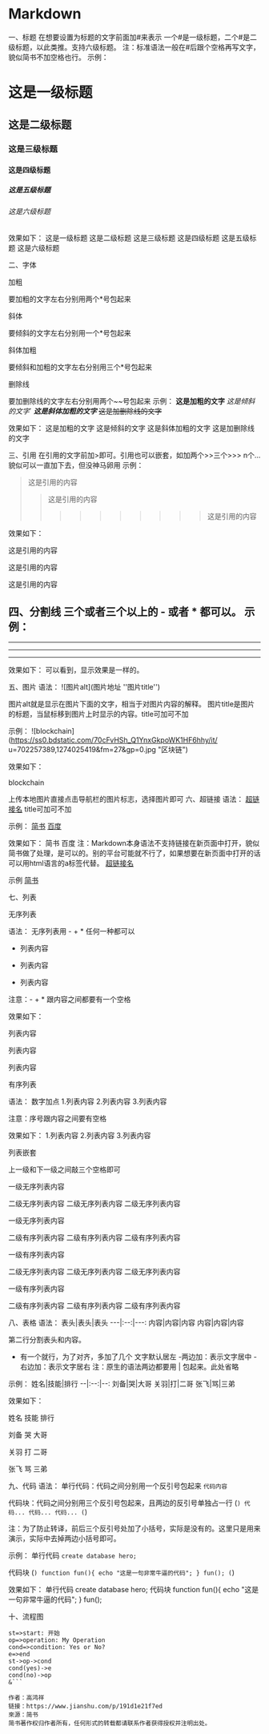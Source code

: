 # Markdown
一、标题
在想要设置为标题的文字前面加#来表示
一个#是一级标题，二个#是二级标题，以此类推。支持六级标题。
注：标准语法一般在#后跟个空格再写文字，貌似简书不加空格也行。
示例：
# 这是一级标题
## 这是二级标题
### 这是三级标题
#### 这是四级标题
##### 这是五级标题
###### 这是六级标题

效果如下：
这是一级标题
这是二级标题
这是三级标题
这是四级标题
这是五级标题
这是六级标题

二、字体


加粗


要加粗的文字左右分别用两个*号包起来


斜体


要倾斜的文字左右分别用一个*号包起来


斜体加粗


要倾斜和加粗的文字左右分别用三个*号包起来


删除线


要加删除线的文字左右分别用两个~~号包起来
示例：
**这是加粗的文字**
*这是倾斜的文字*`
***这是斜体加粗的文字***
~~这是加删除线的文字~~

效果如下：
这是加粗的文字
这是倾斜的文字
这是斜体加粗的文字
这是加删除线的文字

三、引用
在引用的文字前加>即可。引用也可以嵌套，如加两个>>三个>>>
n个...
貌似可以一直加下去，但没神马卵用
示例：
>这是引用的内容
>>这是引用的内容
>>>>>>>>>>这是引用的内容

效果如下：

这是引用的内容

这是引用的内容








这是引用的内容










四、分割线
三个或者三个以上的 - 或者 * 都可以。
示例：
---
----
***
*****

效果如下：
可以看到，显示效果是一样的。




五、图片
语法：
![图片alt](图片地址 ''图片title'')

图片alt就是显示在图片下面的文字，相当于对图片内容的解释。
图片title是图片的标题，当鼠标移到图片上时显示的内容。title可加可不加

示例：
![blockchain](https://ss0.bdstatic.com/70cFvHSh_Q1YnxGkpoWK1HF6hhy/it/
u=702257389,1274025419&fm=27&gp=0.jpg "区块链")

效果如下：






blockchain

上传本地图片直接点击导航栏的图片标志，选择图片即可
六、超链接
语法：
[超链接名](超链接地址 "超链接title")
title可加可不加

示例：
[简书](http://jianshu.com)
[百度](http://baidu.com)

效果如下：
简书
百度
注：Markdown本身语法不支持链接在新页面中打开，貌似简书做了处理，是可以的。别的平台可能就不行了，如果想要在新页面中打开的话可以用html语言的a标签代替。
<a href="超链接地址" target="_blank">超链接名</a>

示例
<a href="https://www.jianshu.com/u/1f5ac0cf6a8b" target="_blank">简书</a>


七、列表


无序列表


语法：
无序列表用 - + * 任何一种都可以
- 列表内容
+ 列表内容
* 列表内容

注意：- + * 跟内容之间都要有一个空格


效果如下：

列表内容


列表内容


列表内容



有序列表


语法：
数字加点
1.列表内容
2.列表内容
3.列表内容

注意：序号跟内容之间要有空格

效果如下：
1.列表内容
2.列表内容
3.列表内容


列表嵌套


上一级和下一级之间敲三个空格即可


一级无序列表内容

二级无序列表内容
二级无序列表内容
二级无序列表内容



一级无序列表内容

二级有序列表内容
二级有序列表内容
二级有序列表内容





一级有序列表内容

二级无序列表内容
二级无序列表内容
二级无序列表内容



一级有序列表内容

二级有序列表内容
二级有序列表内容
二级有序列表内容




八、表格
语法：
表头|表头|表头
---|:--:|---:
内容|内容|内容
内容|内容|内容

第二行分割表头和内容。
- 有一个就行，为了对齐，多加了几个
文字默认居左
-两边加：表示文字居中
-右边加：表示文字居右
注：原生的语法两边都要用 | 包起来。此处省略

示例：
姓名|技能|排行
--|:--:|--:
刘备|哭|大哥
关羽|打|二哥
张飞|骂|三弟

效果如下：



姓名
技能
排行




刘备
哭
大哥


关羽
打
二哥


张飞
骂
三弟



九、代码
语法：
单行代码：代码之间分别用一个反引号包起来
    `代码内容`

代码块：代码之间分别用三个反引号包起来，且两边的反引号单独占一行
(```)
  代码...
  代码...
  代码...
(```)


注：为了防止转译，前后三个反引号处加了小括号，实际是没有的。这里只是用来演示，实际中去掉两边小括号即可。

示例：
单行代码
`create database hero;`

代码块
(```)
    function fun(){
         echo "这是一句非常牛逼的代码";
    }
    fun();
(```)

效果如下：
单行代码
create database hero;
代码块
function fun(){
  echo "这是一句非常牛逼的代码";
}
fun();

十、流程图
```flow
st=>start: 开始
op=>operation: My Operation
cond=>condition: Yes or No?
e=>end
st->op->cond
cond(yes)->e
cond(no)->op
&```

作者：高鸿祥
链接：https://www.jianshu.com/p/191d1e21f7ed
來源：简书
简书著作权归作者所有，任何形式的转载都请联系作者获得授权并注明出处。
